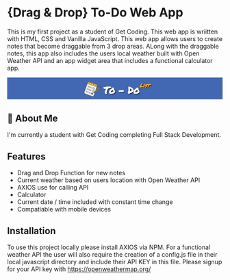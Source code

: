 
# {Drag & Drop} To-Do Web App

This is my first project as a student of Get Coding. This web app is wriitten with HTML, CSS and Vanilla JavaScript.
This web app allows users to create notes that become draggable from 3 drop areas. ALong with the draggable notes, this app also includes the users local weather built with Open Weather API and an app widget area that includes a functional calculator app.


![App Logo](images/todologo.jpg)


## 🚀 About Me
I'm currently a student with Get Coding completing Full Stack Development.


## Features

- Drag and Drop Function for new notes
- Current weather based on users location with Open Weather API
- AXIOS use for calling API
- Calculator
- Current date / time included with constant time change
- Compatiable with mobile devices


## Installation

To use this project locally please install AXIOS via NPM. For a functional weather API the user will also require the creation 
of a config.js file in their local javascript directory and include their API KEY in this file. Please signup for your API key with https://openweathermap.org/

    